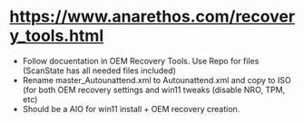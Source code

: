 # https://www.anarethos.com/recovery_tools.html

- Follow docuentation in OEM Recovery Tools. Use Repo for files (ScanState has all needed files included)
- Rename master_Autounattend.xml to Autounattend.xml and copy to ISO (for both OEM recovery settings and win11 tweaks (disable NRO, TPM, etc)
- Should be a AIO for win11 install + OEM recovery creation. 

